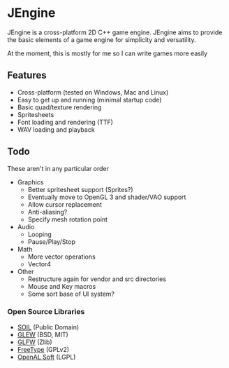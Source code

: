 # JEngine

JEngine is a cross-platform 2D C++ game engine. JEngine aims to provide the basic
elements of a game engine for simplicity and versatility.

At the moment, this is mostly for me so I can write games more easily

## Features

* Cross-platform (tested on Windows, Mac and Linux)
* Easy to get up and running (minimal startup code)
* Basic quad/texture rendering
* Spritesheets
* Font loading and rendering (TTF)
* WAV loading and playback

## Todo

These aren't in any particular order

* Graphics
  * Better spritesheet support (Sprites?)
  * Eventually move to OpenGL 3 and shader/VAO support
  * Allow cursor replacement
  * Anti-aliasing?
  * Specify mesh rotation point
* Audio
  * Looping
  * Pause/Play/Stop
* Math
  * More vector operations
  * Vector4
* Other
  * Restructure again for vendor and src directories
  * Mouse and Key macros
  * Some sort base of UI system?

### Open Source Libraries

* [SOIL](https://www.lonesock.net/soil.html) (Public Domain)
* [GLEW](http://glew.sourceforge.net/) (BSD, MIT)
* [GLFW](https://glfw.org) (Zlib)
* [FreeType](https://www.freetype.org) (GPLv2)
* [OpenAL Soft](https://github.com/kcat/openal-soft) (LGPL)